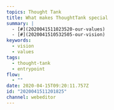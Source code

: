 ```yaml
---
topics: Thought Tank
title: What makes ThoughtTank special
summary: |
  - [#](2020041511023520-our-values)
  - [#](2020041510532505-our-vision)
keywords:
  - vision
  - values
tags:
  - thought-tank
  - entrypoint
flow:
  - ""
date: 2020-04-15T09:20:11.757Z
id: "2020041511201825"
channel: webeditor
---
```

